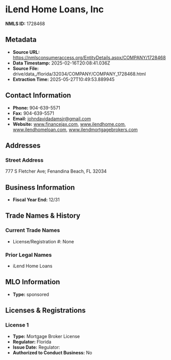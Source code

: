 # iLend Home Loans, Inc

**NMLS ID:** 1728468

## Metadata
- **Source URL:** https://nmlsconsumeraccess.org/EntityDetails.aspx/COMPANY/1728468
- **Data Timestamp:** 2025-02-16T20:08:41.036Z
- **Source File:** drive/data_/florida/32034/COMPANY/COMPANY_1728468.html
- **Extraction Time:** 2025-05-27T10:49:53.889945

## Contact Information
- **Phone:** 904-639-5571
- **Fax:** 904-639-5571
- **Email:** johndavidadamsjr@gmail.com
- **Website:** www.financejax.com, www.ilendhome.com, www.ilendhomeloan.com, www.ilendmortgagebrokers.com

## Addresses
### Street Address
777 S Fletcher Ave; Fenandina Beach, FL 32034

## Business Information
- **Fiscal Year End:** 12/31

## Trade Names & History
### Current Trade Names
- License/Registration #: None

### Prior Legal Names
- iLend Home Loans

## MLO Information
- **Type:** sponsored

## Licenses & Registrations

### License 1
- **Type:** Mortgage Broker License
- **Regulator:** Florida
- **Issue Date:** Regulator:
- **Authorized to Conduct Business:** No
